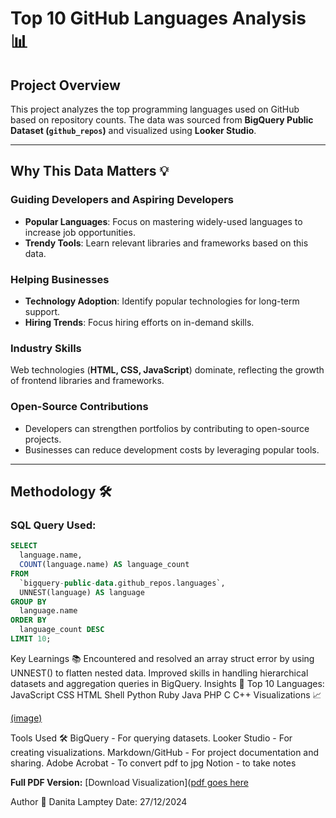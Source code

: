 # Top 10 GitHub Languages Analysis 📊

## Project Overview  
This project analyzes the top programming languages used on GitHub based on repository counts. The data was sourced from **BigQuery Public Dataset (`github_repos`)** and visualized using **Looker Studio**.  

---

## Why This Data Matters 💡

### Guiding Developers and Aspiring Developers  
- **Popular Languages**: Focus on mastering widely-used languages to increase job opportunities.  
- **Trendy Tools**: Learn relevant libraries and frameworks based on this data.  

### Helping Businesses  
- **Technology Adoption**: Identify popular technologies for long-term support.  
- **Hiring Trends**: Focus hiring efforts on in-demand skills.  

### Industry Skills  
Web technologies (**HTML, CSS, JavaScript**) dominate, reflecting the growth of frontend libraries and frameworks.  

### Open-Source Contributions  
- Developers can strengthen portfolios by contributing to open-source projects.  
- Businesses can reduce development costs by leveraging popular tools.  

---

## Methodology 🛠️

### SQL Query Used:  
```sql
SELECT 
  language.name, 
  COUNT(language.name) AS language_count
FROM 
  `bigquery-public-data.github_repos.languages`,
  UNNEST(language) AS language
GROUP BY 
  language.name
ORDER BY 
  language_count DESC
LIMIT 10;
```
Key Learnings 📚
Encountered and resolved an array struct error by using UNNEST() to flatten nested data.
Improved skills in handling hierarchical datasets and aggregation queries in BigQuery.
Insights 🧐
Top 10 Languages:
JavaScript
CSS
HTML
Shell
Python
Ruby
Java
PHP
C
C++
Visualizations 📈

[(image)](https://github.com/iamatinad/data_analytics_projects/blob/main/top_10_github_languages.jpg)

Tools Used 🛠️
BigQuery - For querying datasets.
Looker Studio - For creating visualizations.
Markdown/GitHub - For project documentation and sharing.
Adobe Acrobat - To convert pdf to jpg
Notion - to take notes

**Full PDF Version:** [Download Visualization]([pdf goes here](https://github.com/iamatinad/data_analytics_projects/blob/main/top_10_github_languages.pdf)


Author 📝
Danita Lamptey
Date: 27/12/2024

